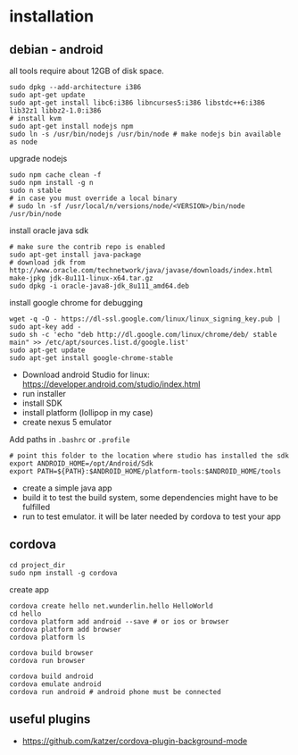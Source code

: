 # installation
## debian - android

all tools require about 12GB of disk space.

	sudo dpkg --add-architecture i386
	sudo apt-get update
	sudo apt-get install libc6:i386 libncurses5:i386 libstdc++6:i386 lib32z1 libbz2-1.0:i386
	# install kvm
	sudo apt-get install nodejs npm
	sudo ln -s /usr/bin/nodejs /usr/bin/node # make nodejs bin available as node

upgrade nodejs

	sudo npm cache clean -f
	sudo npm install -g n
	sudo n stable
	# in case you must override a local binary
	# sudo ln -sf /usr/local/n/versions/node/<VERSION>/bin/node /usr/bin/node 

install oracle java sdk

	# make sure the contrib repo is enabled
	sudo apt-get install java-package
	# download jdk from http://www.oracle.com/technetwork/java/javase/downloads/index.html
	make-jpkg jdk-8u111-linux-x64.tar.gz
	sudo dpkg -i oracle-java8-jdk_8u111_amd64.deb

install google chrome for debugging

	wget -q -O - https://dl-ssl.google.com/linux/linux_signing_key.pub | sudo apt-key add -
	sudo sh -c 'echo "deb http://dl.google.com/linux/chrome/deb/ stable main" >> /etc/apt/sources.list.d/google.list'
	sudo apt-get update
	sudo apt-get install google-chrome-stable

- Download android Studio for linux: https://developer.android.com/studio/index.html
- run installer
- install SDK
- install platform (lollipop in my case)
- create nexus 5 emulator

Add paths in `.bashrc` or `.profile`
	
	# point this folder to the location where studio has installed the sdk
	export ANDROID_HOME=/opt/Android/Sdk 
	export PATH=${PATH}:$ANDROID_HOME/platform-tools:$ANDROID_HOME/tools
	
- create a simple java app
- build it to test the build system, some dependencies might have to be fulfilled
- run to test emulator. it will be later needed by cordova to test your app

## cordova

	cd project_dir
	sudo npm install -g cordova
	
create app
	
	cordova create hello net.wunderlin.hello HelloWorld
	cd hello
	cordova platform add android --save # or ios or browser
	cordova platform add browser
	cordova platform ls
	
	cordova build browser
	cordova run browser
	
	cordova build android
	cordova emulate android
	cordova run android # android phone must be connected

## useful plugins

- https://github.com/katzer/cordova-plugin-background-mode

